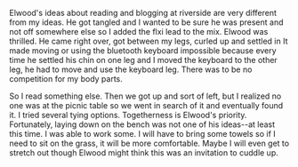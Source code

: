 <html><body><p>Elwood's ideas about reading and blogging at riverside are very different from my ideas. He got tangled and I wanted to be sure he was present and not off somewhere else so I added the flxi lead to the mix. Elwood was thrilled. He came right over, got between my legs, curled up and settled in It made moving or using the bluetooth keyboard impossible because every time he settled his chin on one leg and I moved the keyboard to the other leg, he had to move and use the keyboard leg. There was to be no competition for my body parts.

So I read something else. Then we got up and sort of left, but I realized no one was at the picnic table so we went in search of it and eventually found it. I tried several tying options. Togetherness is Elwood's priority. Fortunately, laying down on the bench was not one of his ideas--at least this time. I was able to work some. I will have to bring some towels so if I need to sit on the grass, it will be more comfortable. Maybe I will even get to stretch out though Elwood might think this was an invitation to cuddle up.</p></body></html>